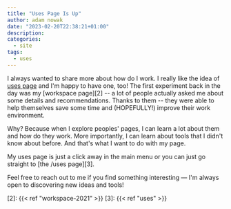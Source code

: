 ```yaml
---
title: "Uses Page Is Up"
author: adam nowak
date: "2023-02-20T22:38:21+01:00"
description:
categories:
  - site
tags:
  - uses
---
```


I always wanted to share more about how do I work. I really like the idea of [uses page][1] and I'm happy to have one, too! The first experiment back in the day was my [workspace page][2] -- a lot of people actually asked me about some details and recommendations. Thanks to them -- they were able to help themselves save some time and (HOPEFULLY!) improve their work environment.

Why? Because when I explore peoples' pages, I can learn a lot about them and how do they work. More importantly, I can learn about tools that I didn't know about before. And that's what I want to do with my page.

My uses page is just a click away in the main menu or you can just go straight to [the /uses page][3].

Feel free to reach out to me if you find something interesting — I'm always open to discovering new ideas and tools!

[1]: https://uses.tech/

[2]: {{< ref "workspace-2021" >}}
[3]: {{< ref "uses" >}}
